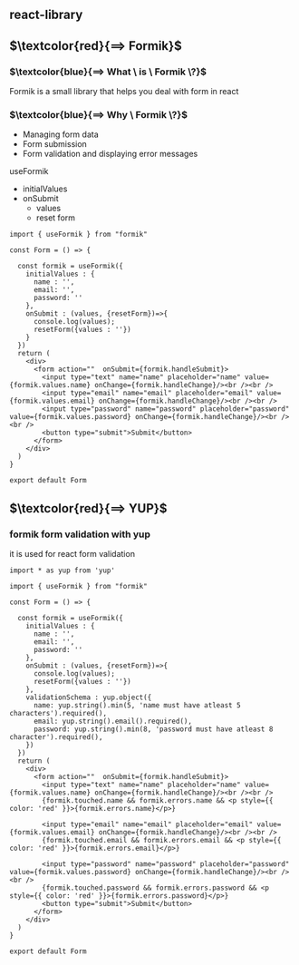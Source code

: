 ## react-library


## $\textcolor{red}{==> Formik}$


### $\textcolor{blue}{==> What \ is \ Formik \?}$
Formik is a small library that helps you deal with form in react


### $\textcolor{blue}{==> Why \ Formik \?}$
- Managing form data
- Form submission
- Form validation and displaying error messages


useFormik
- initialValues
- onSubmit
  - values
  - reset form


```
import { useFormik } from "formik"

const Form = () => {
  
  const formik = useFormik({
    initialValues : {
      name : '',
      email: '',
      password: ''
    },
    onSubmit : (values, {resetForm})=>{
      console.log(values);
      resetForm({values : ''})
    }
  })
  return (
    <div>
      <form action=""  onSubmit={formik.handleSubmit}>
        <input type="text" name="name" placeholder="name" value={formik.values.name} onChange={formik.handleChange}/><br /><br />
        <input type="email" name="email" placeholder="email" value={formik.values.email} onChange={formik.handleChange}/><br /><br />
        <input type="password" name="password" placeholder="password" value={formik.values.password} onChange={formik.handleChange}/><br /><br />
        <button type="submit">Submit</button>
      </form>
    </div>
  )
}

export default Form

```


## $\textcolor{red}{==> YUP}$
### formik form validation with yup
it is used for react form validation

```
import * as yup from 'yup'

import { useFormik } from "formik"

const Form = () => {
  
  const formik = useFormik({
    initialValues : {
      name : '',
      email: '',
      password: ''
    },
    onSubmit : (values, {resetForm})=>{
      console.log(values);
      resetForm({values : ''})
    },
    validationSchema : yup.object({
      name: yup.string().min(5, 'name must have atleast 5 characters').required(),
      email: yup.string().email().required(),
      password: yup.string().min(8, 'password must have atleast 8 character').required(),
    })
  })
  return (
    <div>
      <form action=""  onSubmit={formik.handleSubmit}>
        <input type="text" name="name" placeholder="name" value={formik.values.name} onChange={formik.handleChange}/><br /><br />
        {formik.touched.name && formik.errors.name && <p style={{ color: 'red' }}>{formik.errors.name}</p>}

        <input type="email" name="email" placeholder="email" value={formik.values.email} onChange={formik.handleChange}/><br /><br />
        {formik.touched.email && formik.errors.email && <p style={{ color: 'red' }}>{formik.errors.email}</p>}

        <input type="password" name="password" placeholder="password" value={formik.values.password} onChange={formik.handleChange}/><br /><br />
        {formik.touched.password && formik.errors.password && <p style={{ color: 'red' }}>{formik.errors.password}</p>}
        <button type="submit">Submit</button>
      </form>
    </div>
  )
}

export default Form

```




















